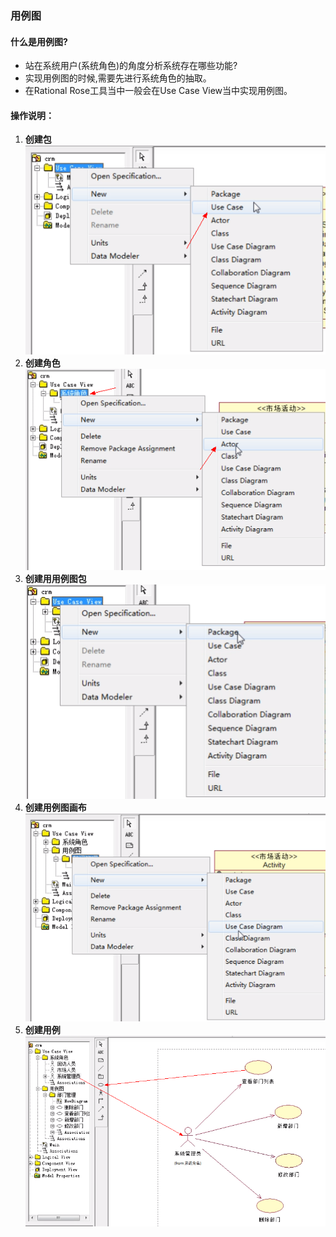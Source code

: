 ### 用例图

#### 什么是用例图? 
* 站在系统用户(系统角色)的角度分析系统存在哪些功能?
* 实现用例图的时候,需要先进行系统角色的抽取。
* 在Rational Rose工具当中一般会在Use Case View当中实现用例图。

#### 操作说明：
1. **创建包**<br>
![uml-1602660130](../resource/uml/uml-1602660130.png)
2. **创建角色**<br>
![uml-1602660242](../resource/uml/uml-1602660242.png)
3. **创建用用例图包**<br>
![uml-1602660277](../resource/uml/uml-1602660277.png)
4. **创建用例图画布**<br>
![uml-1602660317](../resource/uml/uml-1602660317.png)
5. **创建用例**<br>
![uml-1602660350](../resource/uml/uml-1602660350.png)
